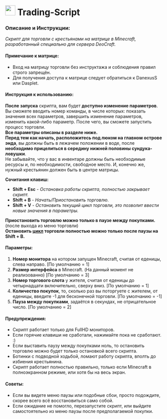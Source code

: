 <h1> <img src="https://github.com/Duriatt/trading-script/assets/80463506/e642d041-0292-4ede-a7bf-553dabc91e74"
  width="32"
  height="32" 
  alt="">
  Trading-Script
</h1> 

### Описание и Инструкции:
_Скрипт для торговли с крестьянами на матрице в Minecraft, разработанный специально для сервера DeoCraft._

#### Примечание к матрице:
- Вход на матрицу торговли без инструктажа и соблюдения правил строго запрещён. 
- Для получения доступа к матрице следует обратиться к DanexusS или Dasplet.

#### Инструкция к использованию:
**После запуска** скрипта, вам будет **доступно изменение параметров**. Вы сможете вводить номер команды, в числе 
которых: показать значения всех параметров, завершить изменение параметров, изменить какой-либо параметр. После чего, 
вы сможете запустить процесс торговли.</br>
**Все параметры описаны в разделе ниже.**</br>
**Перед тем как начать, расположитесь под люком на главном острове энда**, вы должны быть 
в лежачем положении в воде, после **необходимо прицелиться в середину нижней половины сундука-ловушки**.</br>
Не забывайте, что у вас в инвентаре должны быть необходимые ресурсы и, по необходимости, свободное место. 
И, конечно же, нужный крестьянин должен быть в центре матрицы.

**Сочитания клавиш:**
- **Shift + Esc** - *Остановка работы скрипта, полностью закрывает скрипт.*
- **Shift + B** - *Начать/Приостановить торговлю.*
- **Shift + V** - *Остановить текущий цикл торговли, это позволит ввести новые значения в параметры.*

**Приостановить торговлю можно только в паузе между покупками.** (после выхода из меню торговли)</br>
**Остановить <u>цикл</u> торговли полностью можно только после паузы на Shift + B.**

#### Параметры:
1. **Номер монитора** на котором запущен Minecraft, считая от еденицы, слева направо. [По умолчанию = 1]
2. **Размер интерфейса** в Minecraft. (На данный момент не реализованно) [По умолчанию = 3]
3. **Номер торгового слота** у жителя, считая от еденицы до четырнадцати включительно, сверху вниз. [По умолчанию = 1]
4. **Количество покупок**, то, сколько раз вы поторгуете с жителем, от еденицы, введите -1 для бесконечной торговли. [По умолчанию = -1]
5. **Пауза между покупками**, задаётся в секундах, не отрицательное число. [По умолчанию = 2]

#### Предупреждения:
- Скрипт работает только для FullHD мониторов.
- Если горячие клавиши не сработали, нажимайте пока не сработают. :)
- Если выставить паузу между покупками ноль, то остановить торговлю можно будет только остановкой всего скрипта.
- Ботинки с подводной ходьбой, ломают работу скрипта, вполть до избиения крестьянина.
- Скрипт работает полностью правильно, только если Minecraft в полноэкранном режиме, или хотя бы на весь экран.

#### Советы:
- Если вы видете меню паузы или подобные сбои, просто подождите, скорее всего всё восстановиться само собой.
- Если ожидание не помогло, перезапустите скрипт, или выйдите самостоятельно из меню паузы после предполагаемой покупки.

